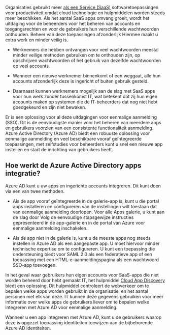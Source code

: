 Organisaties gebruikt meer [als een Service (SaaS)](https://azure.microsoft.com/overview/what-is-saas/) softwaretoepassingen voor productiviteit omdat cloud technologie en hulpmiddelen worden steeds meer beschikken. Als het aantal SaaS apps omvang groeit, wordt het uitdaging voor de beheerders voor het beheren van accounts en toegangsrechten en voor de gebruikers hun verschillende wachtwoorden onthouden. Beheer van deze toepassingen afzonderlijk Hiermee maakt u extra werk en minder veilig is.


- Werknemers die hebben ontvangen voor veel wachtwoorden meestal minder veilige methoden gebruiken om te onthouden zijn, op opschrijven wachtwoorden of het gebruik van dezelfde wachtwoorden op veel accounts.

- Wanneer een nieuwe werknemer binnenkomt of een weggaat, alle hun accounts afzonderlijk deze is ingericht of buiten gebruik gesteld.

- Daarnaast kunnen werknemers mogelijk aan de slag met SaaS apps voor hun werk zonder tussenkomst IT, wat betekent dat zij hun eigen accounts maken op systemen die de IT-beheerders dat nog niet hebt goedgekeurd en zijn niet bewaken.  

Er is een oplossing voor al deze uitdagingen voor eenmalige aanmelding (SSO). Dit is de eenvoudigste manier voor het beheren van meerdere apps en gebruikers voorzien van een consistente functionaliteit aanmelding. Azure Active Directory (Azure AD) biedt een robuuste oplossing voor eenmalige aanmelding en veel beschikbare vooraf geïntegreerde toepassingen, met zelfstudies voor beheerders kunt u snel een nieuwe app instellen en start de inrichting van gebruikers heeft.


## <a name="how-does-azure-active-directory-integrate-apps"></a>Hoe werkt de Azure Active Directory apps integratie?  

Azure AD kunt u uw apps en ingerichte accounts integreren. Dit kunt doen via een van twee methoden.

- Als de app vooraf geïntegreerde in de galerie-app is, kunt u die portal apps installeren en configureren van de instellingen wilt toestaan dat van eenmalige aanmelding doorlopen. Voor alle Apps galerie, u kunt aan de slag door Volg de eenvoudige stapsgewijze instructies gepresenteerd in de app-galerie en in de portal van Azure voor eenmalige aanmelding inschakelen.

- Als de app niet in de galerie is, kunt u de meeste apps nog steeds instellen in Azure AD als een aangepaste app. U moet hiervoor minder technische expertise om te configureren. U kunt een toepassing die ondersteuning biedt voor SAML 2.0 als een federatieve app of een toepassing met een HTML-e-aanmeldingspagina als een wachtwoord SSO-app toevoegen.

In het geval waar gebruikers hun eigen accounts voor SaaS-apps die niet worden beheerd door hebt gemaakt IT, het hulpmiddel [Cloud App Discovery](../articles/active-directory/active-directory-cloudappdiscovery-whatis.md) biedt een oplossing. Dit hulpmiddel controleert de webverkeer om te bepalen welke apps worden gebruikt in de organisatie, en het aantal personen met elk van deze. IT kunnen deze gegevens gebruiken voor meer informatie over welke apps de gebruikers liever om te bepalen welke integreren met Azure AD voor eenmalige aanmelding.  

Wanneer u een app integreren met Azure AD, kunt u de gebruikers waarop deze is opgezet toepassing identiteiten toewijzen aan de bijbehorende Azure AD identiteiten.  
